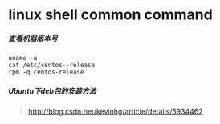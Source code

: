 # linux shell common command

##### 查看机器版本号

    uname -a
    cat /etc/centos--release
    rpm -q centos-release

##### Ubuntu下deb包的安装方法 

> http://blog.csdn.net/kevinhg/article/details/5934462

